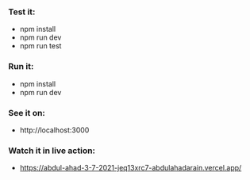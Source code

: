 ### Test it:

- npm install
- npm run dev
- npm run test

### Run it:

- npm install
- npm run dev

### See it on:

- http://localhost:3000

### Watch it in live action:

- https://abdul-ahad-3-7-2021-jeq13xrc7-abdulahadarain.vercel.app/
